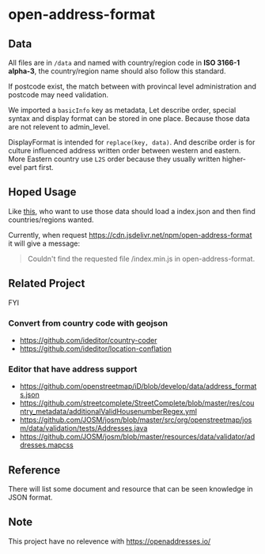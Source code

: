 # open-address-format

## Data

All files are in `/data` and named with country/region code in **ISO 3166-1 alpha-3**, the country/region name should also follow this standard.

If postcode exist, the match between with provincal level administration and postcode may need validation.

We imported a `basicInfo` key as metadata, Let describe order, special syntax and display format can be stored in one place. Because those data are not relevent to admin_level.

DisplayFormat is intended for `replace(key, data)`. And describe order is for culture influenced address written order between western and eastern. More Eastern country use `L2S` order because they usually written higher-evel part first.

## Hoped Usage

Like [this](https://github.com/openstreetmap/iD/blob/344a9031701f81e18b731974478d04e9f01c9ae9/modules/services/nsi.js#L43-L64), who want to use those data should load a index.json and then find countries/regions wanted.

Currently, when request https://cdn.jsdelivr.net/npm/open-address-format it will give a message:

> Couldn't find the requested file /index.min.js in open-address-format.

## Related Project

FYI

### Convert from country code with geojson

+ https://github.com/ideditor/country-coder
+ https://github.com/ideditor/location-conflation

### Editor that have address support

+ https://github.com/openstreetmap/iD/blob/develop/data/address_formats.json
+ https://github.com/streetcomplete/StreetComplete/blob/master/res/country_metadata/additionalValidHousenumberRegex.yml
+ https://github.com/JOSM/josm/blob/master/src/org/openstreetmap/josm/data/validation/tests/Addresses.java
+ https://github.com/JOSM/josm/blob/master/resources/data/validator/addresses.mapcss

## Reference

There will list some document and resource that can be seen knowledge in JSON format.

## Note

This project have no relevence with https://openaddresses.io/
